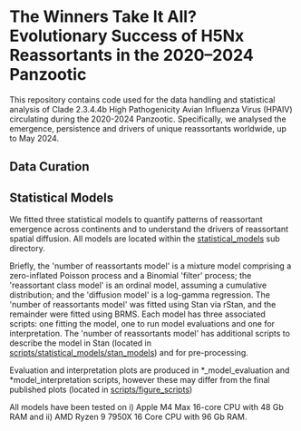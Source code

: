 # The Winners Take It All? Evolutionary Success of H5Nx Reassortants in the 2020–2024 Panzootic

This repository contains code used for the data handling and statistical 
analysis of Clade 2.3.4.4b High Pathogenicity Avian Influenza Virus (HPAIV) 
circulating during the 2020-2024 Panzootic. Specifically, we analysed the emergence,
persistence and drivers of unique reassortants worldwide, up to May 2024. 

## Data Curation



## Statistical Models
We fitted three statistical models to quantify patterns of reassortant emergence
across continents and to understand the drivers of reassortant spatial diffusion. 
All models are located within the [statistical_models](scripts/statistical_models/) 
sub directory.

Briefly, the 'number of reassortants model' is a mixture model comprising a 
zero-inflated Poisson process and a Binomial 'filter' process; the 'reassortant class model'
is an ordinal model, assuming a cumulative distribution; and the 'diffusion model' 
is a log-gamma regression. The
'number of reassortants model' was fitted using Stan via rStan, and the remainder were
fitted using BRMS. Each model has three associated scripts: one 
fitting the model, one to run model evaluations and one for interpretation. The
'number of reassortants model' has additional scripts to describe the model in Stan 
(located in [scripts/statistical_models/stan_models](scripts/statistical_models/stan_models))
and for pre-processing.

Evaluation and interpretation plots are produced in \*_model_evaluation and \*model_interpretation
scripts, however these may differ from the final published plots (located in
[scripts/figure_scripts](scripts/figure_scripts))

All models have been tested on i) Apple M4 Max 16-core CPU with 48 Gb RAM 
and ii) AMD Ryzen 9 7950X 16 Core CPU with 96 Gb RAM.